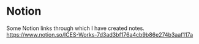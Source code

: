 # Notion
Some Notion links through which I have created notes.
https://www.notion.so/ICES-Works-7d3ad3bf176a4cb9b86e274b3aaf117a
